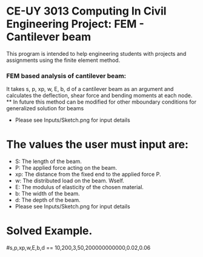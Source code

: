 # CE-UY 3013 Computing In Civil Engineering Project: FEM - Cantilever beam


This program is intended to help engineering students with projects and assignments using the finite element method.

### FEM based analysis of cantilever beam:
It takes s, p, xp, w, E, b, d of a cantilever beam as an argument and calculates the deflection, shear force and bending moments at each node.
** In future this method can be modified for other mboundary conditions for generalized solution for beams
* Please see Inputs/Sketch.png for input details
#  The values the user must input are: 
* S: The length of the beam.
* P: The applied force acting on the beam.
* xp: The distance from the fixed end to the applied force P.
* w: The distributed load on the beam. Wself.
* E: The modulus of elasticity of the chosen material.
* b: The width of the beam.
* d: The depth of the beam.
* Please see Inputs/Sketch.png for input details

# Solved Example. 
#s,p,xp,w,E,b,d == 10,200,3,50,200000000000,0.02,0.06
